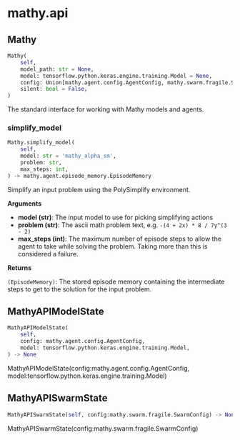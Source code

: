 # mathy.api

## Mathy
```python
Mathy(
    self,
    model_path: str = None,
    model: tensorflow.python.keras.engine.training.Model = None,
    config: Union[mathy.agent.config.AgentConfig, mathy.swarm.fragile.SwarmConfig] = None,
    silent: bool = False,
)
```
The standard interface for working with Mathy models and agents.
### simplify_model
```python
Mathy.simplify_model(
    self,
    model: str = 'mathy_alpha_sm',
    problem: str,
    max_steps: int,
) -> mathy.agent.episode_memory.EpisodeMemory
```
Simplify an input problem using the PolySimplify environment.

__Arguments__

- __model (str)__: The input model to use for picking simplifying actions
- __problem (str)__: The ascii math problem text, e.g. `-(4 + 2x) * 8 / 7y^(3 - 2)`
- __max_steps (int)__: The maximum number of episode steps to allow the agent to take
    while solving the problem. Taking more than this is considered a failure.

__Returns__

`(EpisodeMemory)`: The stored episode memory containing the intermediate steps to get
    to the solution for the input problem.


## MathyAPIModelState
```python
MathyAPIModelState(
    self,
    config: mathy.agent.config.AgentConfig,
    model: tensorflow.python.keras.engine.training.Model,
) -> None
```
MathyAPIModelState(config:mathy.agent.config.AgentConfig, model:tensorflow.python.keras.engine.training.Model)
## MathyAPISwarmState
```python
MathyAPISwarmState(self, config:mathy.swarm.fragile.SwarmConfig) -> None
```
MathyAPISwarmState(config:mathy.swarm.fragile.SwarmConfig)
